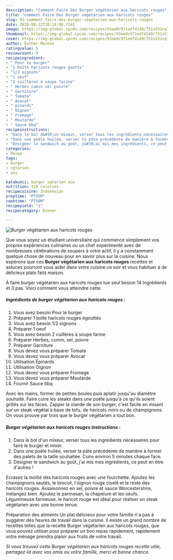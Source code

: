 ```yaml
---
description: "Comment Faire Des Burger végétarien aux haricots rouges"
title: "Comment Faire Des Burger végétarien aux haricots rouges"
slug: 93-comment-faire-des-burger-vegetarien-aux-haricots-rouges
date: 2020-08-22T20:18:08.714Z
image: https://img-global.cpcdn.com/recipes/93ae0c971edf4149/751x532cq70/burger-vegetarien-aux-haricots-rouges-photo-principale-de-la-recette.jpg
thumbnail: https://img-global.cpcdn.com/recipes/93ae0c971edf4149/751x532cq70/burger-vegetarien-aux-haricots-rouges-photo-principale-de-la-recette.jpg
cover: https://img-global.cpcdn.com/recipes/93ae0c971edf4149/751x532cq70/burger-vegetarien-aux-haricots-rouges-photo-principale-de-la-recette.jpg
author: Esther Moreno
ratingvalue: 5
reviewcount: 9
recipeingredient:
- " Pour le burger"
- "1 boîte haricots rouges goutts"
- "1/2 oignons"
- "1 oeuf"
- "2 cuillères à soupe farine"
- " Herbes cumin sel poivre"
- " Garniture"
- " Tomate"
- " Avocat"
- " pinards"
- " Oignon"
- " Fromage"
- " Moutarde"
- " Sauce bbq"
recipeinstructions:
- "Dans le bol d&#39;un mixeur, verser tous les ingrédients nécessaires pour faire le burger et mixer."
- "Dans une poêle huilée, verser la pâte précédente de manière à former des palets de la taille souhaitée. Cuire environ 5 minutes chaque face."
- "Designer le sandwich au goût, j&#39;ai mis mes ingrédients, ce peut en être d&#39;autres !"
categories:
- Resep
tags:
- burger
- vgtarien
- aux

katakunci: burger vgtarien aux 
nutrition: 118 calories
recipecuisine: Indonesian
preptime: "PT35M"
cooktime: "PT50M"
recipeyield: "1"
recipecategory: Dinner

---
```



![Burger végétarien aux haricots rouges](https://img-global.cpcdn.com/recipes/93ae0c971edf4149/751x532cq70/burger-vegetarien-aux-haricots-rouges-photo-principale-de-la-recette.jpg)

Que vous soyez un étudiant universitaire qui commence simplement vos propres expériences culinaires ou un chef expérimenté avec de nombreuses célébrations de soupers à votre actif, il y a constamment quelque chose de nouveau pour en savoir plus sur la cuisine. Nous espérons que ces <strong> Burger végétarien aux haricots rouges </strong> recettes et astuces pourront vous aider dans votre cuisine ce soir et vous habituer à de délicieux plats faits maison.

<!--inarticleads1-->

À faire burger végétarien aux haricots rouges tue seul besion 14 Ingrédients et 3 pas. Voici comment vous atteindre cette.

##### Ingrédients de burger végétarien aux haricots rouges :

1. Vous avez besoin  Pour le burger
1. Préparer 1 boîte haricots rouges égouttés
1. Vous avez besoin 1/2 oignons
1. Préparer 1 oeuf
1. Vous avez besoin 2 cuillères à soupe farine
1. Préparer  Herbes, cumin, sel, poivre
1. Préparer  Garniture
1. Vous devez vous préparer  Tomate
1. Vous devez vous préparer  Avocat
1. Utilisation  Épinards
1. Utilisation  Oignon
1. Vous devez vous préparer  Fromage
1. Vous devez vous préparer  Moutarde
1. Fournir  Sauce bbq


Avec les mains, former de petites boules puis aplatir jusqu&#39;au diamètre souhaité. Faire cuire les steaks dans une poêle jusqu&#39;à ce qu&#39;ils soient grillés sur les faces. Zapper la viande de son burger, c&#39;est facile en misant sur un steak végétal à base de tofu, de haricots noirs ou de champignons. On vous prouve par trois que le burger végétarien a tout bon. 

<!--inarticleads2-->

##### Burger végétarien aux haricots rouges instructions :

1. Dans le bol d&#39;un mixeur, verser tous les ingrédients nécessaires pour faire le burger et mixer.
1. Dans une poêle huilée, verser la pâte précédente de manière à former des palets de la taille souhaitée. Cuire environ 5 minutes chaque face.
1. Designer le sandwich au goût, j&#39;ai mis mes ingrédients, ce peut en être d&#39;autres !


Ecrasez la moitié des haricots rouges avec une fourchette. Ajoutez les champignons sautés, le brocoli, l&#39;oignon rouge ciselé et le reste des haricots rouges. Assaisonnez en sel, poivre et sauce Worcestershire, mélangez bien. Ajoutez le parmesan, la chapelure et les oeufs. Légumineuse farineuse, le haricot rouge est idéal pour réaliser un steak végétarien avec une bonne tenue. 

<!--inarticleads1-->

<p>
Préparation des aliments Un plat délicieux pour votre famille n'a pas à suggérer des heures de travail dans la cuisine. Il existe un grand nombre de recettes telles que la recette Burger végétarien aux haricots rouges, que vous pouvez utiliser pour préparer un bon repas rapidement, rapidement votre ménage prendra plaisir aux fruits de votre travail.
</p>

<p>
<i>Si vous trouvez cette Burger végétarien aux haricots rouges recette utile, partagez-la avec vos amis ou votre famille, merci et bonne chance.</i>
</p>
